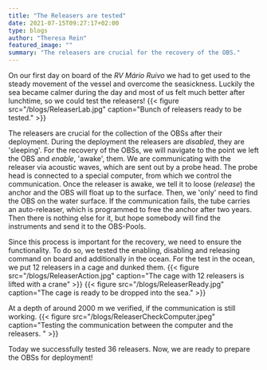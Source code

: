 ```yaml
---
title: "The Releasers are tested"
date: 2021-07-15T09:27:17+02:00
type: blogs
author: "Theresa Rein"
featured_image: ""
summary: "The releasers are crucial for the recovery of the OBS."
---
```

On our first day on board of the *RV Mário Ruivo* we had to get used to the steady movement of the vessel and overcome the seasickness. Luckily the sea became calmer during the day and most of us felt much better after lunchtime, so we could test the releasers!
{{< figure src="/blogs/ReleaserLab.jpg" caption="Bunch of releasers ready to be tested." >}}

The releasers are crucial for the collection of the OBSs after their deployment. During the deployment the releasers are *disabled*, they are 'sleeping'. For the recovery of the OBSs, we will navigate to the point we left the OBS and *enable*,  'awake', them. We are communicating with the releaser via acoustic waves, which are sent out by a probe head. The probe head is connected to a special computer, from which we control the communication. Once the releaser is awake, we tell it to loose (*release*)  the anchor and the OBS will float up to the surface. Then, we 'only' need to find the OBS on the water surface.
If the communication  fails, the tube carries an auto-releaser, which is programmed to free the anchor after two years. Then there is nothing else for it, but hope somebody will find the instruments and send it to the OBS-Pools.

Since this process is important for the recovery, we need to ensure the functionality. To do so, we tested the enabling, disabling and releasing command on board and additionally in the ocean. For the test in the ocean, we put 12 releasers in a cage and dunked them. 
{{< figure src="/blogs/ReleaserAction.jpg" caption="The cage with 12 releasers is lifted with a crane" >}}
{{< figure src="/blogs/ReleaserReady.jpg" caption="The cage is ready to be dropped into the sea." >}}

At a depth of around 2000 m we verified, if the communication is still working. 
{{< figure src="/blogs/ReleaserCheckComputer.jpeg" caption="Testing the communication between the computer and the releasers. " >}}

Today we successfully tested 36 releasers. Now, we are ready to prepare the OBSs for deployment!

